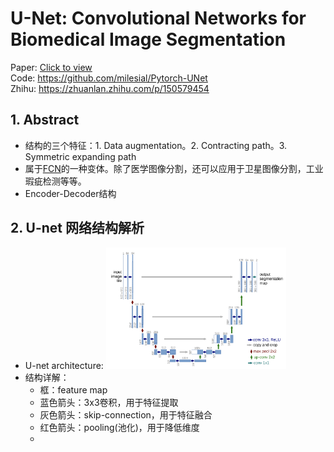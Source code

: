 # U-Net: Convolutional Networks for Biomedical Image Segmentation

Paper: [Click to view](https://arxiv.org/pdf/1505.04597.pdf) <br/>
Code: https://github.com/milesial/Pytorch-UNet <br/>
Zhihu: https://zhuanlan.zhihu.com/p/150579454 <br/>

## 1. Abstract
  - 结构的三个特征：1. Data augmentation。2. Contracting path。3. Symmetric expanding path
  - 属于[FCN](https://github.com/ruiyangqin2016/paper_review/blob/main/CNN/FCN.md)的一种变体。除了医学图像分割，还可以应用于卫星图像分割，工业瑕疵检测等等。
  - Encoder-Decoder结构
## 2. U-net 网络结构解析
  - U-net architecture: <img src=https://github.com/ruiyangqin2016/paper_review/blob/main/image_segmentation/pic/unet_1.png width=60%>
  - 结构详解：
    - 框：feature map
    - 蓝色箭头：3x3卷积，用于特征提取
    - 灰色箭头：skip-connection，用于特征融合
    - 红色箭头：pooling(池化)，用于降低维度
    - 
